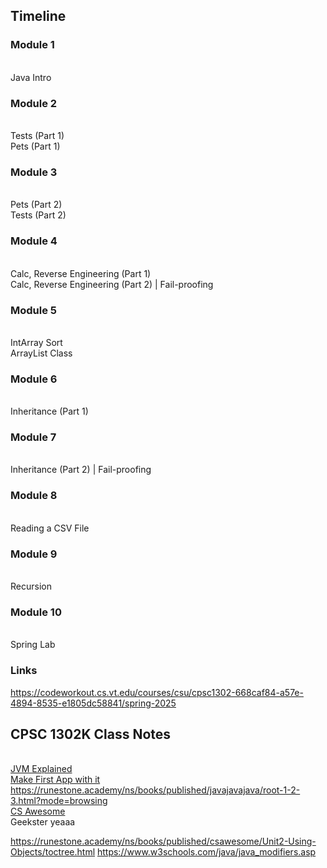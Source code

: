 ## Timeline
### Module 1
<br> Java Intro
### Module 2
<br> Tests (Part 1)
<br> Pets (Part 1)
### Module 3
<br> Pets (Part 2)
<br> Tests (Part 2)
### Module 4 
<br> Calc, Reverse Engineering (Part 1)
<br> Calc, Reverse Engineering (Part 2) | Fail-proofing
### Module 5
<br> IntArray Sort 
<br> ArrayList Class
### Module 6
<br> Inheritance (Part 1)
### Module 7 
<br> Inheritance (Part 2) | Fail-proofing
### Module 8
<br> Reading a CSV File
### Module 9
<br> Recursion
### Module 10 
<br> Spring Lab


### Links
https://codeworkout.cs.vt.edu/courses/csu/cpsc1302-668caf84-a57e-4894-8535-e1805dc58841/spring-2025

## CPSC 1302K Class Notes
<br>  [JVM Explained](https://www.freecodecamp.org/news/jvm-tutorial-java-virtual-machine-architecture-explained-for-beginners/)
<br> [Make First App with it](https://www.geeksforgeeks.org/creating-first-java-application-in-intellij-idea/)
<br> https://runestone.academy/ns/books/published/javajavajava/root-1-2-3.html?mode=browsing
<br> [CS Awesome](https://runestone.academy/ns/books/published/csawesome/index.html)
<br> Geekster yeaaa

https://runestone.academy/ns/books/published/csawesome/Unit2-Using-Objects/toctree.html
https://www.w3schools.com/java/java_modifiers.asp